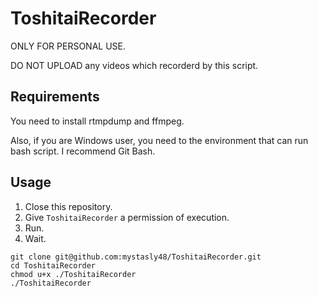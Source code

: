 # ToshitaiRecorder

ONLY FOR PERSONAL USE.

DO NOT UPLOAD any videos which recorderd by this script.

## Requirements

You need to install rtmpdump and ffmpeg.

Also, if you are Windows user, you need to the environment that can run bash script.
I recommend Git Bash.

## Usage

1. Close this repository.
1. Give `ToshitaiRecorder` a permission of execution.
1. Run.
1. Wait.

```
git clone git@github.com:mystasly48/ToshitaiRecorder.git
cd ToshitaiRecorder
chmod u+x ./ToshitaiRecorder
./ToshitaiRecorder
```

